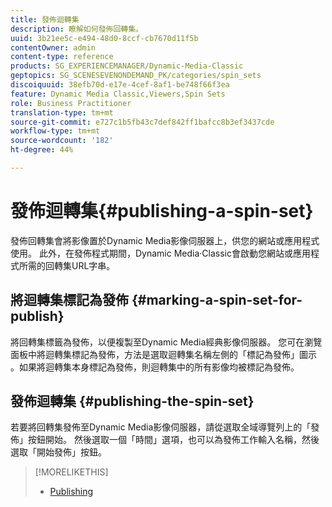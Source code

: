 ```yaml
---
title: 發佈迴轉集
description: 瞭解如何發佈回轉集。
uuid: 3b21ee5c-e494-48d0-8ccf-cb7670d11f5b
contentOwner: admin
content-type: reference
products: SG_EXPERIENCEMANAGER/Dynamic-Media-Classic
geptopics: SG_SCENESEVENONDEMAND_PK/categories/spin_sets
discoiquuid: 38efb70d-e17e-4cef-8af1-be748f66f3ea
feature: Dynamic Media Classic,Viewers,Spin Sets
role: Business Practitioner
translation-type: tm+mt
source-git-commit: e727c1b5fb43c7def842ff1bafcc8b3ef3437cde
workflow-type: tm+mt
source-wordcount: '182'
ht-degree: 44%

---
```



# 發佈迴轉集{#publishing-a-spin-set}

發佈回轉集會將影像置於Dynamic Media影像伺服器上，供您的網站或應用程式使用。 此外，在發佈程式期間，Dynamic Media·Classic會啟動您網站或應用程式所需的回轉集URL字串。

## 將迴轉集標記為發佈 {#marking-a-spin-set-for-publish}

將回轉集標籤為發佈，以便複製至Dynamic Media經典影像伺服器。 您可在瀏覽面板中將迴轉集標記為發佈，方法是選取迴轉集名稱左側的「標記為發佈」圖示 。如果將迴轉集本身標記為發佈，則迴轉集中的所有影像均被標記為發佈。

## 發佈迴轉集 {#publishing-the-spin-set}

若要將回轉集發佈至Dynamic Media影像伺服器，請從選取全域導覽列上的「發佈」按鈕開始。 然後選取一個「時間」選項，也可以為發佈工作輸入名稱，然後選取「開始發佈」按鈕。

>[!MORELIKETHIS]
>
>* [Publishing](publishing-files.md#publishing_files)


